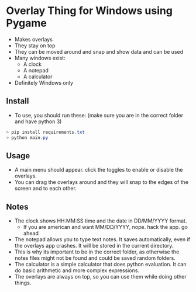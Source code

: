 # Overlay Thing for Windows using Pygame
- Makes overlays
- They stay on top
- They can be moved around and snap and show data and can be used
- Many windows exist:
  - A clock
  - A notepad
  - A calculator
- Definitely Windows only
## Install
- To use, you should run these: (make sure you are in the correct folder and have python 3)
```powershell
> pip install requirements.txt
> python main.py
```
## Usage
- A main menu should appear. click the toggles to enable or disable the overlays.
- You can drag the overlays around and they will snap to the edges of the screen and to each other.

## Notes
- The clock shows HH:MM:SS time and the date in DD/MM/YYYY format.
  - If you are american and want MM/DD/YYYY, nope. hack the app. go ahead
- The notepad allows you to type text notes. It saves automatically, even if the overlays app crashes. It will be stored in the current directory.
- This is why its important to be in the correct folder, as otherwise the notes files might not be found and could be saved random folders.
- The calculator is a simple calculator that does python evaluation. It can do basic arithmetic and more complex expressions.
- The overlays are always on top, so you can use them while doing other things.